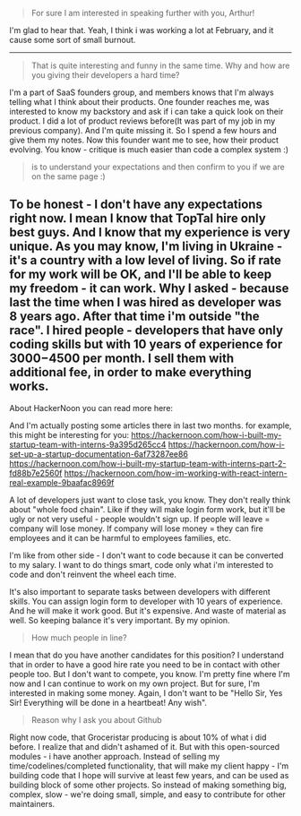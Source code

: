 > For sure I am interested in speaking further with you, Arthur!

I'm glad to hear that. Yeah, I think i was working a lot at February, and it cause some sort of small burnout.

---

> That is quite interesting and funny in the same time. Why and how are you giving their developers a hard time?

I'm a part of SaaS founders group, and members knows that I'm always telling what I think about their products.
One founder reaches me, was interested to know my backstory and ask if i can take a quick look on their product.
I did a lot of product reviews before(It was part of my job in my previous company).
And I'm quite missing it. So I spend a few hours and give them my notes.
Now this founder want me to see, how their product evolving. You know - critique is much easier than code a complex system :)

> is to understand your expectations and then confirm to you if we are on the same page :)

To be honest - I don't have any expectations right now. I mean I know that TopTal hire only best guys.
And I know that my experience is very unique. As you may know, I'm living in Ukraine - it's a country with a low level of living.
So if rate for my work will be OK, and I'll be able to keep my freedom - it can work.
Why I asked - because last the time when I was hired as developer was 8 years ago. After that time i'm outside "the race".
I hired people - developers that have only coding skills but with 10 years of experience for $3000-$4500 per month.
I sell them with additional fee, in order to make everything works.
---

About HackerNoon you can read more here:

And I'm actually posting some articles there in last two months.
for example, this might be interesting for you:
https://hackernoon.com/how-i-built-my-startup-team-with-interns-9a395d265cc4
https://hackernoon.com/how-i-set-up-a-startup-documentation-6af73287ee86
https://hackernoon.com/how-i-built-my-startup-team-with-interns-part-2-fd88b7e2560f
https://hackernoon.com/how-im-working-with-react-intern-real-example-9baafac8969f

A lot of developers just want to close task, you know.
They don't really think about "whole food chain". Like if they will make login form work, but it'll be ugly or not very useful - people wouldn't sign up.
If people will leave = company will lose money. If company will lose money = they can fire employees and it can be harmful to employees families, etc.

I'm like from other side - I don't want to code because it can be converted to my salary.
I want to do things smart, code only what i'm interested to code and don't reinvent the wheel each time.

It's also important to separate tasks between developers with different skills.
You can assign login form to developer with 10 years of experience. And he will make it work good.
But it's expensive. And waste of material as well. So keeping balance it's very important. By my opinion.


> How much people in line?

I mean that do you have another candidates for this position? I understand that in order to have a good hire rate you need to be in contact with other people too.
But I don't want to compete, you know.  I'm pretty fine where I'm now and I can continue to work on my own project.
But for sure, I'm interested in making some money.
Again, I don't want to be "Hello Sir, Yes Sir! Everything will be done in a heartbeat! Any wish".

> Reason why I ask you about Github

Right now code, that Groceristar producing is about 10% of what i did before.
I realize that and didn't ashamed of it. But with this open-sourced modules - i have another approach.
Instead of selling my time/codelines/completed functionality, that will make my client happy - I'm building code that I hope will survive at least few years, and can be used as building block of some other projects.
So instead of making something big, complex, slow - we're doing small, simple, and easy to contribute for other maintainers.
